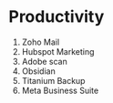 # Productivity

1. Zoho Mail
2. Hubspot Marketing
3. Adobe scan
4. Obsidian 
5. Titanium Backup
6. Meta Business Suite

